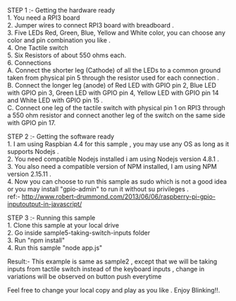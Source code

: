STEP 1 :- Getting the hardware ready <br/>
                1. You need a RPI3 board <br/>
                2. Jumper wires to connect RPI3 board with breadboard .<br/>
                3. Five LEDs Red, Green, Blue, Yellow and White color, you can choose any color and pin combination you like .<br/>
                4. One Tactile switch <br/> 
                5. Six Resistors of about 550 ohms each.<br/>
                6. Connections<br/>
                        A. Connect the shorter leg (Cathode) of all the LEDs to a common ground taken from physical pin 5 through the resistor used for each connection .<br/>
                        B. Connect the longer leg (anode) of Red LED with GPIO pin 2, Blue LED with GPIO pin 3, Green LED with GPIO pin 4, Yellow LED with GPIO pin 14 and White LED with GPIO pin 15 .<br/>
                        C. Connect one leg of the tactile switch with physical pin 1 on RPI3 through a 550 ohm resistor and connect another leg of the switch on the same side with GPIO pin 17.

STEP 2 :- Getting the software ready<br/>
                1. I am using Raspbian 4.4 for this sample , you may use any OS as long as it supports Nodejs .<br/>
                2. You need compatible Nodejs installed i am using Nodejs version 4.8.1 .<br/>
                3. You also need a compatible version of NPM installed, I am using NPM version 2.15.11 .<br/>
                4. Now you can choose to run this sample as sudo which is not a good idea or you may install "gpio-admin" to run it without su privileges .<br/> 
		ref:- http://www.robert-drummond.com/2013/06/06/raspberry-pi-gpio-inputoutput-in-javascript/<br/> 

STEP 3 :- Running this sample <br/>
                1. Clone this sample at your local drive <br/>
                2. Go inside sample5-taking-switch-inputs folder <br/>
                3. Run "npm install"<br/>
                4. Run this sample "node app.js" <br/>

Result:- This example is same as sample2 , except that we will be taking inputs from tactile switch instead of the keyboard inputs , change in variations will be observed on button push everytime

Feel free to change your local copy and play as you like . Enjoy Blinking!!. <br/>
